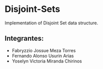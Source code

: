 # Disjoint-Sets
Implementation of Disjoint Set data structure.
## Integrantes:
- Fabryzzio Jossue Meza Torres
- Fernando Alonso Usurin Arias
- Yoselyn Victoria Miranda Chirinos


